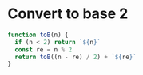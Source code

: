 # Convert to base 2

```javascript
function toB(n) {
  if (n < 2) return `${n}`
  const re = n % 2
  return toB((n - re) / 2) + `${re}`
}

```


